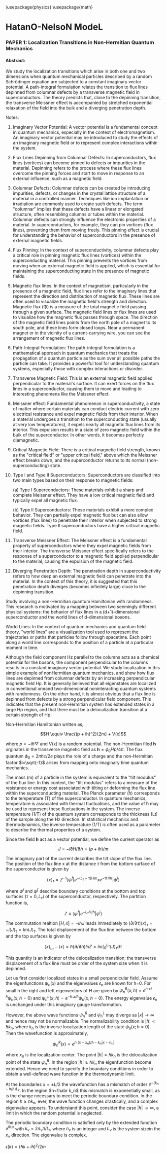 \usepackage{physics}
\usepackage{math}

# HatanO-NelsoN ModeL

### PAPER 1: Localization Transitions in Non-Hermitian Quantum Mechanics

#### Abstract:

We study the localization transitions which arise in both one and two dimensions when quantum
mechanical particles described by a random Schrödinger equation are subjected to a constant imaginary
vector potential. A path-integral formulation relates the transition to flux lines depinned from columnar
defects by a transverse magnetic field in superconductors. The theory predicts that, close to the
depinning transition, the transverse Meissner effect is accompanied by stretched exponential relaxation
of the field into the bulk and a diverging penetration depth.

Notes: 
1. Imaginary Vector Potential: A vector potential is a fundamental concept in quantum mechanics, especially in the context of electromagnetism. An imaginary vector potential may be introduced to study the effects of an imaginary magnetic field or to represent complex interactions within the system.
2. Flux Lines Depinning from Columnar Defects: In superconductors, flux lines (vortices) can become pinned to defects or impurities in the material. Depinning refers to the process where these flux lines overcome the pinning forces and start to move in response to an external influence, such as a magnetic field.
3. Columnar Defects: Columnar defects can be created by introducing impurities, defects, or changes in the crystal lattice structure of a material in a controlled manner. Techniques like ion implantation or irradiation are commonly used to create such defects. The term "columnar" implies that these defects have a linear or elongated structure, often resembling columns or tubes within the material. Columnar defects can strongly influence the electronic properties of a material. In superconductors, for example, they can pin vortices (flux lines), preventing them from moving freely. This pinning effect is crucial for understanding the behavior of superconductors in the presence of external magnetic fields.
4. Flux Pinning: In the context of superconductivity, columnar defects play a critical role in pinning magnetic flux lines (vortices) within the superconducting material. This pinning prevents the vortices from moving when an external magnetic field is applied, which is essential for maintaining the superconducting state in the presence of magnetic fields.
5. Magnetic flux lines: In the context of magnetism, particularly in the presence of a magnetic field, flux lines refer to the imaginary lines that represent the direction and distribution of magnetic flux. These lines are often used to visualize the magnetic field's strength and direction. Magnetic flux (Φ) is a measure of the total magnetic field passing through a given surface. The magnetic field lines or flux lines are used to visualize how the magnetic flux passes through space. The direction of the magnetic field lines points from the north pole of a magnet to its south pole, and these lines form closed loops. Near a permanent magnet or in the vicinity of a current-carrying wire, you can see the arrangement of magnetic flux lines.
6. Path-Integral Formulation: The path-integral formulation is a mathematical approach in quantum mechanics that treats the propagation of a quantum particle as the sum over all possible paths the particle can take. It provides a powerful tool for understanding quantum systems, especially those with complex interactions or disorder.
7. Transverse Magnetic Field: This is an external magnetic field applied perpendicular to the material's surface. It can exert forces on the flux lines in a superconductor, causing them to move and leading to interesting phenomena like the Meissner effect.
8. Meissner effect: Fundamental phenomenon in superconductivity, a state of matter where certain materials can conduct electric current with zero electrical resistance and expel magnetic fields from their interior. When a material undergoes a transition to the superconducting state (usually at very low temperatures), it expels nearly all magnetic flux lines from its interior. This expulsion results in a state of zero magnetic field within the bulk of the superconductor. In other words, it becomes perfectly diamagnetic.
9. Critical Magnetic Field: There is a critical magnetic field strength, known as the "critical field" or "upper critical field," above which the Meissner effect breaks down, and the superconductor returns to its normal (non-superconducting) state.
10. Type I and Type II Superconductors: Superconductors are classified into two main types based on their response to magnetic fields:

    (a) Type I Superconductors: These materials exhibit a sharp and complete Meissner effect. They have a low critical magnetic field and typically expel all magnetic flux.

    (b) Type II Superconductors: These materials exhibit a more complex behavior. They can partially expel magnetic flux but can also allow vortices (flux lines) to penetrate their interior when subjected to strong magnetic fields. Type II superconductors have a higher critical magnetic field.
11. Transverse Meissner Effect: The Meissner effect is a fundamental property of superconductors where they expel magnetic fields from their interior. The transverse Meissner effect specifically refers to the response of a superconductor to a magnetic field applied perpendicular to the material, causing the expulsion of the magnetic field.
12. Diverging Penetration Depth: The penetration depth in superconductivity refers to how deep an external magnetic field can penetrate into the material. In the context of this theory, it is suggested that this penetration depth diverges (becomes infinitely large) close to the depinning transition.


Study involving a non-Hermitian quantum Hamiltonian with randomness. This research is motivated by a mapping between two seemingly different physical systems: the behavior of flux lines in a (d+1)-dimensional superconductor and the world lines of d-dimensional bosons. 

World Lines: In the context of quantum mechanics and quantum field theory, "world lines" are a visualization tool used to represent the trajectories or paths that particles follow through spacetime. Each point along a world line corresponds to the position of a particle at a particular moment in time.

Although the field component Hz parallel to the columns acts as a chemical potential for the bosons, the component perpendicular to the columns results in a constant imaginary vector potential. We study localization in this simple example of nonHermitian quantum mechanics, and show how flux lines are depinned from columnar defects by an increasing perpendicular magnetic field Hp.  It is generally believed that all eigenstates are localized in conventional oneand two-dimensional noninteracting quantum systems with randomness. On the other hand, it is almost obvious that a flux line is depinned from defects by a strong perpendicular field component. This indicates that the present non-Hermitian system has extended states in a large Hp region, and that there must be a delocalization transition at a certain strength of Hp.

Non-Hermitian Hamiltonian written as,

$$H \equiv \frac{(p + ih)^2}{2m} + V(x)$$

where $p = -i\hbar\bigtriangledown$ and V(x) is a random potential. The non-Hermitian filed $\textbf{h}$ orginates in the transverse magnetic field as $\textbf{h} = \phi_0 Hp/4\pi$. The flux quantum $\phi_0 = 2\pi\hbar c/2e$ plays the role of a charge and the non-Hermitian factor $i=\sqrt{-1}$ arises from mapping onto imaginary time quantum mechanics. 

The mass (m) of a particle in the system is equivalent to the "tilt modulus" of the flux line.
In this context, the "tilt modulus" refers to a measure of the resistance or energy cost associated with tilting or deforming the flux line within the superconducting material. The Planck parameter (ħ) corresponds to the temperature (T) of the superconductor. In quantum mechanics, temperature is associated with thermal fluctuations, and the value of ħ may be used to represent these fluctuations in the system. The inverse temperature (1/T) of the quantum system corresponds to the thickness (Lt) of the sample along the Hz direction. In statistical mechanics and thermodynamics, the inverse temperature (1/T) is often used as a parameter to describe the thermal properties of a system. 

Since the field $\textbf{h}$ act as a vector potential, we define the current operator as 

$$J = -i\partial{H}/\partial{h} = (p + ih)/m$$

The imaginary part of the current describes the tilt slope of the flux line. The position
of the flux line x at the distance $\tau$ from the bottom surface of the superconductor is given by

$$\langle x \rangle_\tau = Z^{-1} \langle \psi^f | e^{-(L_\tau - \tau)H/\hbar} x e^{-\tau H/\hbar} | \psi^i \rangle$$

where $\psi^i$ and $\psi^f$ describe boundary conditions at the bottom and top surfaces ($\tau=0, L_\tau$) of the superconductor, respectively. The partition function is,

$$Z \equiv \langle \psi^f | e^{-L_\tau H/\hbar} | \psi^i \rangle$$

The commutation realtion $[H, x] = -i\hbar J$ leads immediately to $(\partial/\partial\tau)\langle x \rangle_\tau = -i\langle J \rangle_\tau = Im\langle J \rangle_\tau$. The total displacement of the flux line between the bottom and the top surfaces is given by 

$$ \langle x \rangle_{L_\tau} - \langle x \rangle = \hbar(\partial/\partial h)lnZ = Im\int_0^{L_\tau} \langle J \rangle_\tau d\tau$$

This quantity is an indicator of the delocalization transition; the transverse displacement of a flux line must be order of the system size when it is depinned.

Let us first consider localized states in a small perpendicular field. Assume the eigenfunctions $\psi_n(x)$ and the eigenvalues $\epsilon_n$ are known for h=0. For small h the right and left eigenvectors of H are given by $\psi_n^R(x;h) = e^{h.x/\hbar}\psi_n(x;h=0)$ and $\psi_n^L(x;h) = e^{-h.x/\hbar}\psi_n(x;h=0)$. The energy eigenvalue $\epsilon_n$ is unchanged under this imaginary gauge transformation. 

However, the above wave functions $\psi_n^R$ and $\psi_n^L$ may diverge as $|x| \rightarrow \infty$ and hence may not be normalizable. The normalizability condition is $|h| < \hbar k_n$, where $k_n$ is the inverse localization length of the state $\psi_n(x;h=0)$. Then the wavefunction is approximately,

$$\psi_n^R(x) \propto e^{h.(x-x_n)/\hbar - k_n|x-x_n|}$$

where $x_n$ is the localization center. The point $|h| = \hbar k_n$ is the delocalization point of the state $\psi^R_n$. In the region $|h|\geq\hbar k_n$ the eigenfunction become extended. Hence we need to specify the boundary conditions in order to obtain a well-defined wave function in the thermodynamic limit.

At the boundaries $x = \pm L/2$ the wavefunction has a mismatch of order $e^{-(k_n - h/\hbar)L_x}$. In the region $h<\habr k_n$ this mismatch is exponentially small, as is the change necessary to meet the periodic boundary condition. In the region $h\geq\hbar k_n$, ever, the wave function changes drastically, and a complex eigenvalue appears. To understand this point, consider the case $|h|\rightarrow\infty$, a limit in which the random potential is neglected. 

The periodic boundary condition is satisfied only by the extended function $e^{ik.x}$ with $k_\nu = 2n_\nu\pi/L_\nu$ where $n_\nu$ is an integer and $L_\nu$ is the system sizein the $x_\nu$ direction. The eigenvalue is complex.

$\epsilon(k) = (\hbar k+ih)^2/2m$
